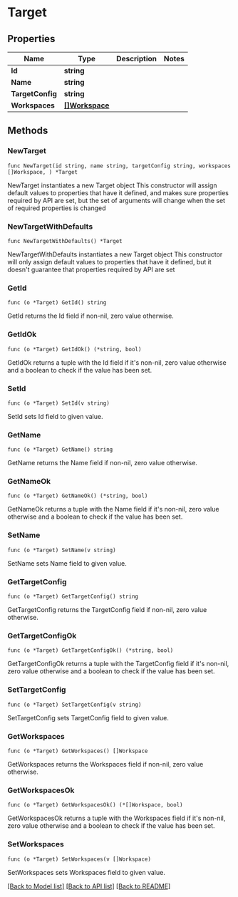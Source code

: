 # Target

## Properties

Name | Type | Description | Notes
------------ | ------------- | ------------- | -------------
**Id** | **string** |  | 
**Name** | **string** |  | 
**TargetConfig** | **string** |  | 
**Workspaces** | [**[]Workspace**](Workspace.md) |  | 

## Methods

### NewTarget

`func NewTarget(id string, name string, targetConfig string, workspaces []Workspace, ) *Target`

NewTarget instantiates a new Target object
This constructor will assign default values to properties that have it defined,
and makes sure properties required by API are set, but the set of arguments
will change when the set of required properties is changed

### NewTargetWithDefaults

`func NewTargetWithDefaults() *Target`

NewTargetWithDefaults instantiates a new Target object
This constructor will only assign default values to properties that have it defined,
but it doesn't guarantee that properties required by API are set

### GetId

`func (o *Target) GetId() string`

GetId returns the Id field if non-nil, zero value otherwise.

### GetIdOk

`func (o *Target) GetIdOk() (*string, bool)`

GetIdOk returns a tuple with the Id field if it's non-nil, zero value otherwise
and a boolean to check if the value has been set.

### SetId

`func (o *Target) SetId(v string)`

SetId sets Id field to given value.


### GetName

`func (o *Target) GetName() string`

GetName returns the Name field if non-nil, zero value otherwise.

### GetNameOk

`func (o *Target) GetNameOk() (*string, bool)`

GetNameOk returns a tuple with the Name field if it's non-nil, zero value otherwise
and a boolean to check if the value has been set.

### SetName

`func (o *Target) SetName(v string)`

SetName sets Name field to given value.


### GetTargetConfig

`func (o *Target) GetTargetConfig() string`

GetTargetConfig returns the TargetConfig field if non-nil, zero value otherwise.

### GetTargetConfigOk

`func (o *Target) GetTargetConfigOk() (*string, bool)`

GetTargetConfigOk returns a tuple with the TargetConfig field if it's non-nil, zero value otherwise
and a boolean to check if the value has been set.

### SetTargetConfig

`func (o *Target) SetTargetConfig(v string)`

SetTargetConfig sets TargetConfig field to given value.


### GetWorkspaces

`func (o *Target) GetWorkspaces() []Workspace`

GetWorkspaces returns the Workspaces field if non-nil, zero value otherwise.

### GetWorkspacesOk

`func (o *Target) GetWorkspacesOk() (*[]Workspace, bool)`

GetWorkspacesOk returns a tuple with the Workspaces field if it's non-nil, zero value otherwise
and a boolean to check if the value has been set.

### SetWorkspaces

`func (o *Target) SetWorkspaces(v []Workspace)`

SetWorkspaces sets Workspaces field to given value.



[[Back to Model list]](../README.md#documentation-for-models) [[Back to API list]](../README.md#documentation-for-api-endpoints) [[Back to README]](../README.md)


